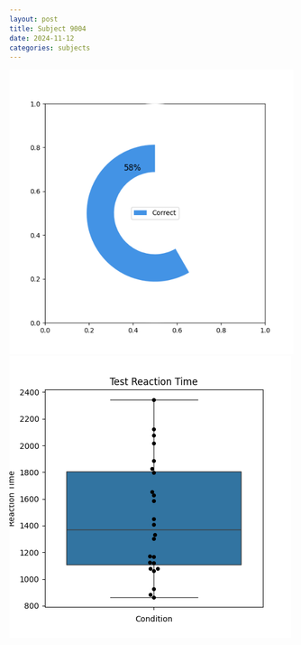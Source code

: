 ```yaml
---
layout: post
title: Subject 9004
date: 2024-11-12
categories: subjects
---
```


![](data/9004/run-15/9004_FN_acc_test.png)
![](data/9004/run-15/9004_FN_rt.png)
